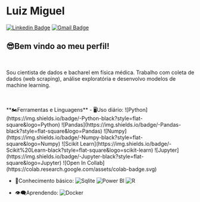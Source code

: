 # Luiz Miguel
[![Linkedin Badge](https://img.shields.io/badge/-LinkedIn-blue?style=flat-square&logo=Linkedin&logoColor=white&link=https://www.linkedin.com/in/luiz-miguel-alves-de-oliveira-149375150//)](https://www.linkedin.com/in/luiz-miguel-alves-de-oliveira-149375150/)
[![Gmail Badge](https://img.shields.io/badge/-Gmail-red?style=flat-square&logo=Gmail&logoColor=white&link=luiz.miguel@unesp.br)](luiz.miguel@unesp.br)

## 😎Bem vindo ao meu perfil!
<br>

Sou cientista de dados e bacharel em física médica. Trabalho com coleta de dados (web scraping), análise exploratória e desenvolvo modelos de machine learning.

<br>
<br>
**🏍Ferramentas e Linguagens**
- 🖥Uso diário:
![Python](https://img.shields.io/badge/-Python-black?style=flat-square&logo=Python)
![Pandas](https://img.shields.io/badge/-Pandas-black?style=flat-square&logo=Pandas)
![Numpy](https://img.shields.io/badge/-Numpy-black?style=flat-square&logo=Numpy)
![Scikit Learn](https://img.shields.io/badge/-Scikit%20Learn-black?style=flat-square&logo=scikit-learn)
![Jupyter](https://img.shields.io/badge/-Jupyter-black?style=flat-square&logo=Jupyter)
![Open In Collab](https://colab.research.google.com/assets/colab-badge.svg)

- 📎Conhecimento básico:
![Sqlite](https://img.shields.io/badge/SQLite-07405E?style=for-the-badge&logo=sqlite&logoColor=white)
![Power BI](https://img.shields.io/badge/-Power%20BI-black?style=plastic&logo=Power-BI)
![R](https://img.shields.io/badge/-R-black?style=flat-square&logo=R)

- 👁‍🗨Aprendendo:
![Docker](https://img.shields.io/badge/-Docker-black?style=flat-square&logo=Docker)
